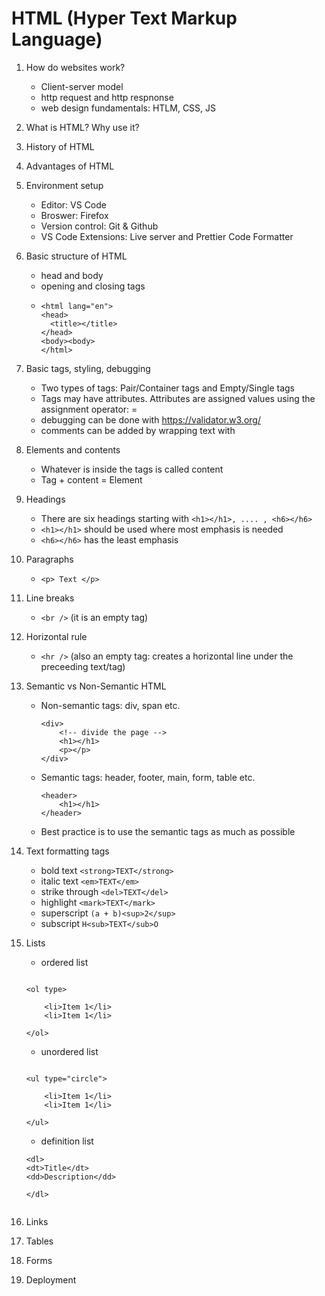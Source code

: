 # HTML (Hyper Text Markup Language)

1. How do websites work?
    - Client-server model
    - http request and http respnonse
    - web design fundamentals: HTLM, CSS, JS

2. What is HTML? Why use it?
3. History of HTML
4. Advantages of HTML
5. Environment setup
    - Editor: VS Code
    - Broswer: Firefox
    - Version control: Git & Github
    - VS Code Extensions: Live server and Prettier Code Formatter 

6. Basic structure of HTML
    - head and body
    - opening and closing tags
    - ```<!DOCTYPE html> <!-- a declaration, not a tag -->
      <html lang="en">
      <head>
        <title></title>
      </head>
      <body><body>
      </html>
      ```

7. Basic tags, styling, debugging
    - Two types of tags: Pair/Container tags and Empty/Single tags
    - Tags may have attributes. Attributes are assigned values using the assignment operator: =
    - debugging can be done with https://validator.w3.org/
    - comments can be added by wrapping text with <!-- COMMENT -->

8. Elements and contents
    - Whatever is inside the tags is called content
    - Tag + content = Element

9. Headings
    - There are six headings starting with ```<h1></h1>, .... , <h6></h6>```
    - ```<h1></h1>``` should be used where most emphasis is needed
    - ```<h6></h6>``` has the least emphasis

10. Paragraphs
    - ```<p> Text </p>```

11. Line breaks
    - ```<br />``` (it is an empty tag)
12. Horizontal rule
    - ```<hr />``` (also an empty tag: creates a horizontal line under the preceeding text/tag)     

13. Semantic vs Non-Semantic HTML

    - Non-semantic tags: div, span etc.
        ```
        <div>
            <!-- divide the page -->
            <h1></h1>
            <p></p>
        </div>
        ```

    - Semantic tags: header, footer, main, form, table etc.
        ```
        <header>
            <h1></h1>
        </header>
        ```
    - Best practice is to use the semantic tags as much as possible

14. Text formatting tags
    - bold text ```<strong>TEXT</strong>```
    - italic text ```<em>TEXT</em>```
    - strike through ```<del>TEXT</del>```
    - highlight ```<mark>TEXT</mark>```
    - superscript ```(a + b)<sup>2</sup>```
    - subscript ```H<sub>TEXT</sub>O```

15. Lists
    - ordered list
    ```

    <ol type>
    
        <li>Item 1</li>
        <li>Item 1</li>

    </ol>

    ```
    - unordered list
    ```

    <ul type="circle">
    
        <li>Item 1</li>
        <li>Item 1</li>

    </ul>

    ```

    - definition list
    ```
    <dl>
    <dt>Title</dt>
    <dd>Description</dd>
    
    </dl>


    ```

16. Links

17. Tables

18. Forms

19. Deployment